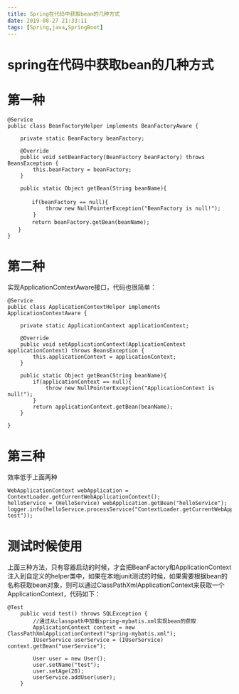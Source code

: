 ```yaml
---
title: Spring在代码中获取bean的几种方式
date: 2019-08-27 21:33:11
tags: [Spring,java,SpringBoot]
---
```


# spring在代码中获取bean的几种方式

# 第一种

```
@Service
public class BeanFactoryHelper implements BeanFactoryAware {
    
    private static BeanFactory beanFactory;

    @Override
    public void setBeanFactory(BeanFactory beanFactory) throws BeansException {
        this.beanFactory = beanFactory;
    }
    
    public static Object getBean(String beanName){

　　　　 if(beanFactory == null){
            throw new NullPointerException("BeanFactory is null!");
        }
　　　　 return beanFactory.getBean(beanName); 
　　} 
}
```

<!--more-->

# 第二种

实现ApplicationContextAware接口，代码也很简单：

```
@Service
public class ApplicationContextHelper implements ApplicationContextAware {
    
    private static ApplicationContext applicationContext;

    @Override
    public void setApplicationContext(ApplicationContext applicationContext) throws BeansException {
        this.applicationContext = applicationContext;
    }
    
    public static Object getBean(String beanName){
        if(applicationContext == null){
            throw new NullPointerException("ApplicationContext is null!");
        }
        return applicationContext.getBean(beanName);
    }

}
```

# 第三种

效率低于上面两种

```
WebApplicationContext webApplication = ContextLoader.getCurrentWebApplicationContext();   
helloService = (HelloService) webApplication.getBean("helloService");  
logger.info(helloService.processService("ContextLoader.getCurrentWebApplicationContext() test"));  
```

# 测试时候使用

上面三种方法，只有容器启动的时候，才会把BeanFactory和ApplicationContext注入到自定义的helper类中，如果在本地junit测试的时候，如果需要根据bean的名称获取bean对象，则可以通过ClassPathXmlApplicationContext来获取一个ApplicationContext，代码如下：

```
@Test
    public void test() throws SQLException {
        //通过从classpath中加载spring-mybatis.xml实现bean的获取
        ApplicationContext context = new ClassPathXmlApplicationContext("spring-mybatis.xml");
        IUserService userService = (IUserService) context.getBean("userService");

        User user = new User();
        user.setName("test");
        user.setAge(20);
        userService.addUser(user);
    }
```

